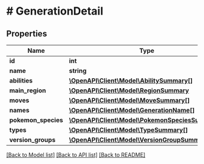 # # GenerationDetail

## Properties

Name | Type | Description | Notes
------------ | ------------- | ------------- | -------------
**id** | **int** |  | [readonly]
**name** | **string** |  |
**abilities** | [**\OpenAPI\Client\Model\AbilitySummary[]**](AbilitySummary.md) |  |
**main_region** | [**\OpenAPI\Client\Model\RegionSummary**](RegionSummary.md) |  |
**moves** | [**\OpenAPI\Client\Model\MoveSummary[]**](MoveSummary.md) |  |
**names** | [**\OpenAPI\Client\Model\GenerationName[]**](GenerationName.md) |  |
**pokemon_species** | [**\OpenAPI\Client\Model\PokemonSpeciesSummary[]**](PokemonSpeciesSummary.md) |  |
**types** | [**\OpenAPI\Client\Model\TypeSummary[]**](TypeSummary.md) |  |
**version_groups** | [**\OpenAPI\Client\Model\VersionGroupSummary[]**](VersionGroupSummary.md) |  |

[[Back to Model list]](../../README.md#models) [[Back to API list]](../../README.md#endpoints) [[Back to README]](../../README.md)
